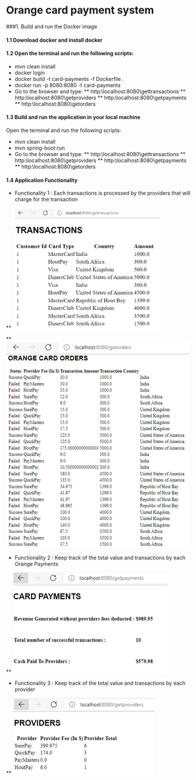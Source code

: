 # Orange card payment system

###1. Build and run the Docker image

#### 1.1 Download docker and install docker

#### 1.2 Open the terminal and run the following scripts:
* mvn clean install
* docker login
* docker build -t card-payments -f Dockerfile .
* docker run -p 8080:8080 -t card-payments
* Go to the browser and type:
** http:\\localhost:8080\gettransactions
** http:\\localhost:8080\getproviders
** http:\\localhost:8080\getpayments
** http:\\localhost:8080\getorders


#### 1.3 Build and run the application in your local  machine

Open the terminal and run the following scripts:

* mvn clean install
* mvn spring-boot:run
* Go to the browser and type:
** http:\\localhost:8080\gettransactions
** http:\\localhost:8080\getproviders
** http:\\localhost:8080\getpayments
** http:\\localhost:8080\getorders


#### 1.4 Application Functionality   

* Functionality 1 : Each transactions is processed by the providers that  will charge for the transaction

** ![img.png](img.png)

** ![img_2.png](img_2.png)

* Functionality 2 : Keep track of the total value and transactions by each Orange Payments
     
** ![img_4.png](img_4.png)

* Functionality 3 : Keep track of the total value and transactions by each provider

** ![img_3.png](img_3.png)
  
    

